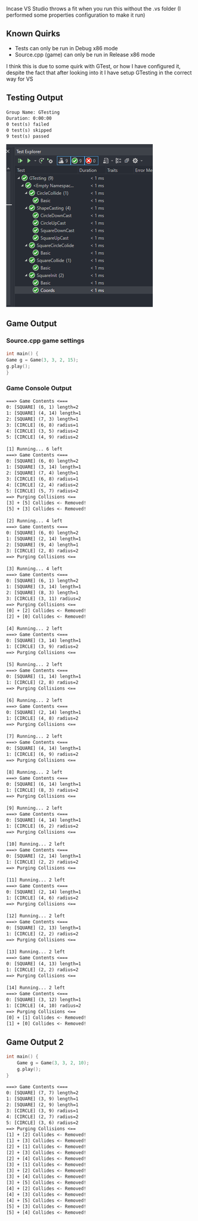 Incase VS Studio throws a fit when you run this without the .vs folder (I performed some properties configuration to make it run)

## Known Quirks

- Tests can only be run in Debug x86 mode
- Source.cpp (game) can only be run in Release x86 mode

I think this is due to some quirk with GTest, or how I have configured it, despite the fact that after looking into it I have setup GTesting in the correct way for VS

## Testing Output

```
Group Name: GTesting
Duration: 0:00:00
0 test(s) failed
0 test(s) skipped
9 test(s) passed
```

![](./test_results.png)

## Game Output

### Source.cpp game settings

```cpp
int main() {
Game g = Game(3, 3, 2, 15);
g.play();
}
```

### Game Console Output

```
===> Game Contents <===
0: [SQUARE] (6, 1) length=2
1: [SQUARE] (4, 14) length=1
2: [SQUARE] (7, 3) length=1
3: [CIRCLE] (6, 8) radius=1
4: [CIRCLE] (3, 5) radius=2
5: [CIRCLE] (4, 9) radius=2

[1] Running... 6 left
===> Game Contents <===
0: [SQUARE] (6, 0) length=2
1: [SQUARE] (3, 14) length=1
2: [SQUARE] (7, 4) length=1
3: [CIRCLE] (6, 8) radius=1
4: [CIRCLE] (2, 4) radius=2
5: [CIRCLE] (5, 7) radius=2
==> Purging Collisions <==
[3] + [5] Collides <- Removed!
[5] + [3] Collides <- Removed!

[2] Running... 4 left
===> Game Contents <===
0: [SQUARE] (6, 0) length=2
1: [SQUARE] (2, 14) length=1
2: [SQUARE] (9, 4) length=1
3: [CIRCLE] (2, 8) radius=2
==> Purging Collisions <==

[3] Running... 4 left
===> Game Contents <===
0: [SQUARE] (6, 1) length=2
1: [SQUARE] (3, 14) length=1
2: [SQUARE] (8, 3) length=1
3: [CIRCLE] (3, 11) radius=2
==> Purging Collisions <==
[0] + [2] Collides <- Removed!
[2] + [0] Collides <- Removed!

[4] Running... 2 left
===> Game Contents <===
0: [SQUARE] (3, 14) length=1
1: [CIRCLE] (3, 9) radius=2
==> Purging Collisions <==

[5] Running... 2 left
===> Game Contents <===
0: [SQUARE] (1, 14) length=1
1: [CIRCLE] (2, 8) radius=2
==> Purging Collisions <==

[6] Running... 2 left
===> Game Contents <===
0: [SQUARE] (2, 14) length=1
1: [CIRCLE] (4, 8) radius=2
==> Purging Collisions <==

[7] Running... 2 left
===> Game Contents <===
0: [SQUARE] (4, 14) length=1
1: [CIRCLE] (6, 9) radius=2
==> Purging Collisions <==

[8] Running... 2 left
===> Game Contents <===
0: [SQUARE] (6, 14) length=1
1: [CIRCLE] (8, 3) radius=2
==> Purging Collisions <==

[9] Running... 2 left
===> Game Contents <===
0: [SQUARE] (4, 14) length=1
1: [CIRCLE] (6, 2) radius=2
==> Purging Collisions <==

[10] Running... 2 left
===> Game Contents <===
0: [SQUARE] (2, 14) length=1
1: [CIRCLE] (2, 2) radius=2
==> Purging Collisions <==

[11] Running... 2 left
===> Game Contents <===
0: [SQUARE] (2, 14) length=1
1: [CIRCLE] (4, 6) radius=2
==> Purging Collisions <==

[12] Running... 2 left
===> Game Contents <===
0: [SQUARE] (2, 13) length=1
1: [CIRCLE] (2, 2) radius=2
==> Purging Collisions <==

[13] Running... 2 left
===> Game Contents <===
0: [SQUARE] (4, 13) length=1
1: [CIRCLE] (2, 2) radius=2
==> Purging Collisions <==

[14] Running... 2 left
===> Game Contents <===
0: [SQUARE] (3, 12) length=1
1: [CIRCLE] (4, 10) radius=2
==> Purging Collisions <==
[0] + [1] Collides <- Removed!
[1] + [0] Collides <- Removed!
```

## Game Output 2

```cpp
int main() {
	Game g = Game(3, 3, 2, 10);
	g.play();
}
```

```
===> Game Contents <===
0: [SQUARE] (7, 7) length=2
1: [SQUARE] (3, 9) length=1
2: [SQUARE] (2, 9) length=1
3: [CIRCLE] (3, 9) radius=1
4: [CIRCLE] (2, 7) radius=2
5: [CIRCLE] (3, 6) radius=2
==> Purging Collisions <==
[1] + [2] Collides <- Removed!
[1] + [3] Collides <- Removed!
[2] + [1] Collides <- Removed!
[2] + [3] Collides <- Removed!
[2] + [4] Collides <- Removed!
[3] + [1] Collides <- Removed!
[3] + [2] Collides <- Removed!
[3] + [4] Collides <- Removed!
[3] + [5] Collides <- Removed!
[4] + [2] Collides <- Removed!
[4] + [3] Collides <- Removed!
[4] + [5] Collides <- Removed!
[5] + [3] Collides <- Removed!
[5] + [4] Collides <- Removed!

```
